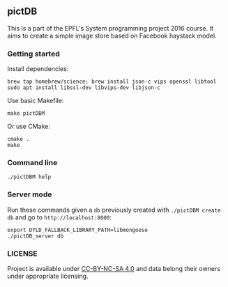 ## pictDB
 
This is a part of the EPFL's System programming project 2016 course. 
It aims to create a simple image store based on Facebook haystack model.

### Getting started

Install dependencies:
```shell
brew tap homebrew/science; brew install json-c vips openssl libtool
sudo apt install libssl-dev libvips-dev libjson-c
```

Use basic Makefile:
```shell
make pictDBM
```

Or use CMake:
```shell
cmake .
make
```

### Command line

```shell
./pictDBM help
```

### Server mode

Run these commands given a `db` previously created with `./pictDBM create db` and go to `http://localhost:8000`:

```shell
export DYLD_FALLBACK_LIBRARY_PATH=libmongoose
./pictDB_server db
```

### LICENSE

Project is available under [CC-BY-NC-SA 4.0](http://creativecommons.org/licenses/by-nc-sa/4.0/) and data belong their owners under appropriate licensing.
